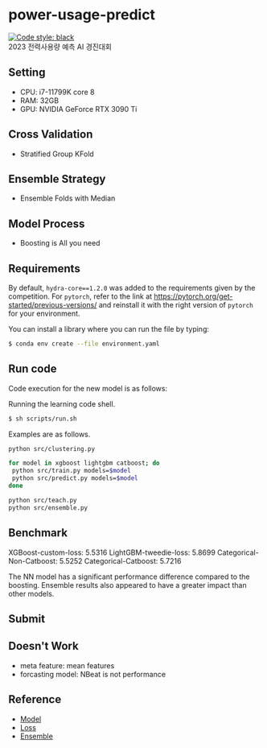 # power-usage-predict
[![Code style: black](https://img.shields.io/badge/code%20style-black-000000.svg)](https://github.com/psf/black)  
2023 전력사용량 예측 AI 경진대회

## Setting
- CPU: i7-11799K core 8
- RAM: 32GB
- GPU: NVIDIA GeForce RTX 3090 Ti

## Cross Validation
+ Stratified Group KFold

## Ensemble Strategy
+ Ensemble Folds with Median

## Model Process
+ Boosting is All you need


## Requirements

By default, `hydra-core==1.2.0` was added to the requirements given by the competition.
For `pytorch`, refer to the link at https://pytorch.org/get-started/previous-versions/ and reinstall it with the right version of `pytorch` for your environment.

You can install a library where you can run the file by typing:

```sh
$ conda env create --file environment.yaml
```

## Run code

Code execution for the new model is as follows:

Running the learning code shell.

   ```sh
   $ sh scripts/run.sh
   ```

   Examples are as follows.

   ```sh
   python src/clustering.py

   for model in xgboost lightgbm catboost; do
    python src/train.py models=$model
    python src/predict.py models=$model
   done

   python src/teach.py
   python src/ensemble.py
   ```

## Benchmark
XGBoost-custom-loss: 5.5316
LightGBM-tweedie-loss: 5.8699
Categorical-Non-Catboost: 5.5252
Categorical-Catboost: 5.7216

The NN model has a significant performance difference compared to the boosting. Ensemble results also appeared to have a greater impact than other models.

## Submit

## Doesn't Work
+ meta feature: mean features
+ forcasting model: NBeat is not performance


## Reference

- [Model](https://www.sciencedirect.com/science/article/pii/S0169207021001874)
- [Loss](https://www.sciencedirect.com/science/article/pii/S0169207021001679)
- [Ensemble](https://www.kaggle.com/competitions/ventilator-pressure-prediction/discussion/276138)
